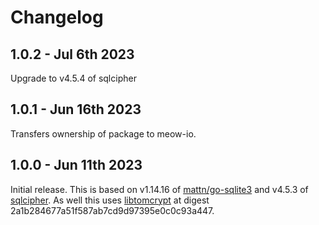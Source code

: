 # Changelog

## 1.0.2 - Jul 6th 2023

Upgrade to v4.5.4 of sqlcipher

## 1.0.1 - Jun 16th 2023

Transfers ownership of package to meow-io.

## 1.0.0 - Jun 11th 2023

Initial release. This is based on v1.14.16 of [mattn/go-sqlite3](https://github.com/mattn/go-sqlite3) and v4.5.3 of [sqlcipher](https://www.zetetic.net/sqlcipher/). As well this uses [libtomcrypt](https://github.com/libtom/libtomcrypt) at digest 2a1b284677a51f587ab7cd9d97395e0c0c93a447.
